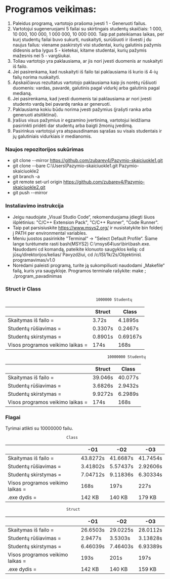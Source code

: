 # Programos veikimas: 
1. Paleidus programą, vartotojo prašoma įvesti 1 - Generuoti failus.
2. Vartotojui sugeneruojami 5 failai su skirtingais studentų skaičiais: 1 000, 10 000, 100 000, 1 000 000, 10 000 000. Taip pat pateikiamas laikas, per kurį studentų failai buvo sukurti, nuskaityti, surūšiuoti ir išvesti į du naujus failus: viename paskirstyti visi studentai, kurių galutinis pažymis didesnis arba lygus 5 - kietekai, kitame studentai, kurių pažymis mažesnis nei 5 - vargšiukai.
3. Toliau vartotojo yra paklausiama, ar jis nori įvesti duomenis ar nuskaityti iš failo.
4. Jei pasirenkama, kad nuskaityti iš failo tai paklausiama iš kurio iš 4-ių failų norima nuskaityti.
5. Apskaičiavus rezultatus vartotojo paklausiama kaip jis norėtų rūšiuoti duomenis: vardas, pavardė, galutinis pagal vidurkį arba galutinis pagal medianą. 
6. Jei pasirenkama, kad įvesti duomenis tai paklausiama ar nori įvesti studento vardą bei pavardę ranka ar generuoti.
7. Paklausiama kokiu būdu norima įvesti pažymius (įrašyti ranka arba generuoti atsitiktinai).
8. Įrašius visus pažymius ir egzamino įvertinimą, vartotojui leidžiama pasirinkti pridėti dar studentų arba baigti žmonių įvedimą.
9. Pasirinkus vartotojui yra atspausdinamas sąrašas su visais studentais ir jų galutiniais vidurkiais ir medianomis.

### Naujos repozitorijos sukūrimas
- git clone --mirror https://github.com/zubarev4/Pazymio-skaiciuokle1.git
- git clone --bare C:\Users\Pazymio-skaiciuokle1.git Pazymio-skaiciuokle2
- git branch -a
- git remote set-url origin https://github.com/zubarev4/Pazymio-skaiciuokle2.git
- git push --mirror

### Instaliavimo instrukcija
- Jeigu naudojate „Visual Studio Code“, rekomenduojama įdiegti šiuos išplėtinius: "C/C++ Extension Pack", "C/C++ Runner", "Code Runner".
- Taip pat parsisiuskite https://www.msys2.org/ ir nusistatykite bin folderį į PATH per environmental variables.
- Meniu juostos pasirinkite "Terminal“ -> "Select Default Profile“. Šiame lange turėtumete rasti bash(MSYS2) C:\msys64\usr\bin\bash.exe. Naudodami cd komandą, pateikite klonuoto saugyklos kelią: cd jūsų/direktorijos/kelias/ Pavyzdžiui, cd /c/ISI/1k/2s/Objektinis\ programavimas/v1.0
- Norėdami paleisti programą, turite ją sukompiliuoti naudodami „Makefile“ failą, kuris yra saugykloje. Programos terminale rašykite: make ; ./program_pavadinimas
 
### Struct ir Class
                                            1000000 Studentų

|                       | Struct                        | Class                         |
|-----------------------|-------------------------------|-------------------------------|
| Skaitymas iš failo =  | 3.72s                         | 4.1895s                       |
| Studentų rūšiavimas = | 0.3307s                       | 0.2467s                       | 
| Studentų skirstymas = | 0.8901s                       | 0.69167s                       | 
| Visos programos veikimo laikas = | 174s                       | 168s                       | 

                                                 10000000 Studentų

|                       | Struct                        | Class                         |
|-----------------------|-------------------------------|-------------------------------|
| Skaitymas iš failo =  | 39.046s                       | 40.077s                      | 
| Studentų rūšiavimas = | 3.6826s                       | 2.9432s                      |
| Studentų skirstymas = | 9.9272s                       | 6.2989s                       |
| Visos programos veikimo laikas = | 174s                       | 168s                       | 

### Flagai

Tyrimai atlikti su 10000000 failu.

                               Class
|                       | -O1                        | -O2                          | -O3                         |
|-----------------------|-------------------------------|-------------------------------|-------------------------------|
| Skaitymas iš failo =  | 43.8272s                         | 41.6687s                       | 41.7454s                       |
| Studentų rūšiavimas = | 3.41802s                       | 5.57437s                       | 2.92606s                       |
| Studentų skirstymas = | 7.04712s                       | 9.11836s                       | 6.30334s                       |
| Visos programos veikimo laikas = | 168s                       | 197s                       | 227s                       |
| .exe dydis = | 142 KB                       | 140 KB                       | 179 KB       |

                               Struct
|                       | -O1                        | -O2                          | -O3                         |
|-----------------------|-------------------------------|-------------------------------|-------------------------------|
| Skaitymas iš failo =  | 26.6503s                         | 29.0225s                       | 28.0112s                       |
| Studentų rūšiavimas = | 2.9477s                       | 3.5303s                       | 3.13828s                       |
| Studentų skirstymas = | 6.46039s                       | 7.46403s                       | 6.93389s                       |
| Visos programos veikimo laikas = | 193s                       | 201s                       | 197s                       |
| .exe dydis = | 142 KB                       | 140 KB                       | 159 KB       |
